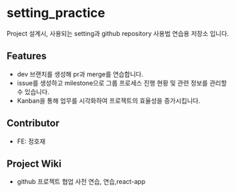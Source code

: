 # setting_practice

Project 설계시, 사용되는 setting과 github repository 사용법 연습용 저장소 입니다.

## Features
- dev 브랜치를 생성해 pr과 merge를 연습합니다.
- issue를 생성하고 milestone으로 그룹 프로세스 진행 현황 및 관련 정보를 관리할 수 있습니다.
- Kanban을 통해 업무를 시각화하여 프로젝트의 효율성을 증가시킵니다.

## Contributor
- FE: 정호재

## Project Wiki
- github 프로젝트 협업 사전 연습, 연습,react-app

